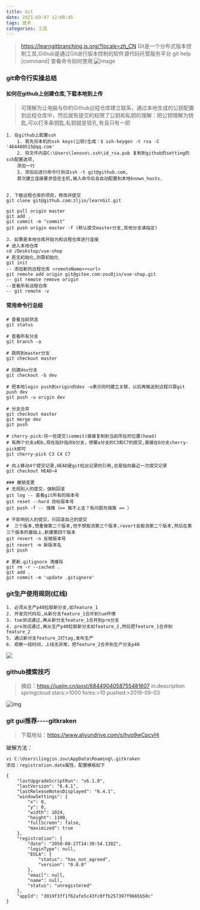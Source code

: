 ```yaml
---
title: Git
date: 2021-03-07 12:00:45
tags: 技术
categories: 工具
---
```


> https://learngitbranching.js.org/?locale=zh_CN
> Git是一个分布式版本控制工具,Github是通过Git进行版本控制的软件源代码托管服务平台
> git help [command] 查看命令如何使用
![image](https://cdn.jsdelivr.net/gh/CL0610/codercc-cdn@1.8/img/git/git%E6%93%8D%E4%BD%9C%E9%80%9A%E7%94%A8%E6%B5%81%E7%A8%8B.png)

### git命令行实操总结

#### 如何在github上创建仓库,下载本地到上传
> 可理解为让电脑与你的Github远程仓库建立联系，通过本地生成的公钥配置到远程仓库中，然后就有提交的权限了公钥和私钥的理解：把公钥理解为钥匙,可以打多条钥匙,私钥就是锁孔,有且只有一把

```
1. 在github上配置ssh
    1. 首先将本机的ssh keys(公钥)生成：$ ssh-keygen -t rsa -C '464480515@qq.com'
    2. 将文件内容C:\Users\lenovo\.ssh\id_rsa.pub 复制到github的setting的ssh配置选项,
    添加一行
    3. 添加后进行命令行测试ssh -t git@github.com,
    首次建立连接要求信任主机,输入命令后会自动配置到本地known_hosts.


2. 下载远程仓库的项目，修改并提交
git clone git@github.com:zljin/learnGit.git

git pull origin master
git add .
git commit -m "commit" 
git push origin master -f (默认提交master分支,其他分支请指定)

3. 如果是本地仓库开始为和远程仓库进行连接
# 进入本地仓库
cd /Deskstop/vue-shop
# 若无初始化,则需初始化
git init
-- 添加新的远程仓库 <remoteName>+<url>
git remote add origin git@gitee.com:zou0jin/vue-shop.git
-- git remote remove origin
--查看所有远程仓库
-- git remote -v 
```

#### 常用命令行总结

```
# 查看当前状态
git status

# 查看所有分支
git branch -a

# 跳转到master分支
git checkout master

# 创建dev分支
git checkout -b dev

# 把本地login push到origin的dev -u表示同时建立关联，以后再推送到远程只需git push dev
git push -u origin dev 

# 分支合并
git checkout master
git merge dev
git push

# cherry-pick:将一些提交(commit)直接复制到当前所在的位置(head)
# 有两个分支a和b,现在指针指向b分支，想要a分支的C3和C7的提交,直接在b分支cherry-pick即可
git cherry-pick C3 C4 C7

# 向上移动4个提交记录,HEAD是git检出记录的引用,总是指向最近一次提交记录
git checkout HEAD~4

### 撤销变更
# 无视别人的提交，强制回滚
git log -- 查看git所有的版本号
git reset --hard 目标版本号
git push -f -- 强推（== 推不上去？有问题先强推 == ）

# 不影响别人的提交，只回滚自己的提交
#  三个版本,想重做第二个版本,但不想取消第三个版本,revert会取消第二个版本,然后在第三个版本的基础上,新建第四个版本
git revert -n 反做版本号
git revert -m 新版本名
git push

# 更新.gitignore 清缓存
git rm -r --cached .
git add .
git commit -m 'update .gitignore'

```

### git生产使用规则(红线)

```
1. 必须从生产p40拉取新分支,如feature_1
2. 开发完代码后,从新分支feature_1合并到tue环境
3. tue测试通过,再从新分支feature_1合并到pre分支
4. pre测试通过,再从生产p40拉取新分支如feature_2,然后把feature_1合并到feature_2
5. 通过新分支feature_2打tag,发布生产
6. 观察一段时间，上线无异常，把feature_2合并到生产分支p40
```

![](https://note.youdao.com/yws/api/personal/file/WEB74fc7945eece71e842bb0a3d43736d98?method=download&shareKey=f281e6a45ecaaa624d0d20d44507b777)

### github搜索技巧
> 摘自：https://juejin.cn/post/6844904058755481607
> in:description springcloud  stars:>1000 forks:>10 pushed:>2019-09-03

![img](https://p1-jj.byteimg.com/tos-cn-i-t2oaga2asx/gold-user-assets/2020/2/8/170234b175c7aa07~tplv-t2oaga2asx-watermark.awebp)

### git gui推荐----gitkraken
> 下载地址：https://www.aliyundrive.com/s/hyp9wCpcvHj

破解方法：
```
vi C:\Users\lingjin.zou\AppData\Roaming\.gitkraken
添加：registration.date属性，配置模板如下

{
	"lastUpgradeScriptRun": "v6.1.0",
	"lastVersion": "6.4.1",
	"lastReleaseNotesDisplayed": "6.4.1",
	"windowSettings": {
		"x": 0,
		"y": 0,
		"width": 1024,
		"height": 1100,
		"fullScreen": false,
		"maximized": true
	},
	"registration": {
		"date": "2050-08-27T14:30:54.130Z",
		"loginType": null,
		"EULA": {
			"status": "has_not_agreed",
			"version": "0.0.0"
		},
		"email": null,
		"name": null,
		"status": "unregistered"
	},
	"appId": "3019f3ff1f62afe5c43fc0ffb257397f9665b50c"
}
```